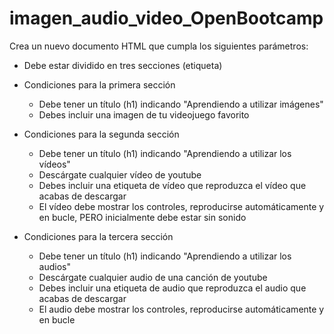# imagen_audio_video_OpenBootcamp

Crea un nuevo documento HTML que cumpla los siguientes parámetros:

* Debe estar dividido en tres secciones (etiqueta)
* Condiciones para la primera sección
  - Debe tener un título (h1) indicando "Aprendiendo a utilizar imágenes"
  - Debes incluir una imagen de tu videojuego favorito 

* Condiciones para la segunda sección
  - Debe tener un título (h1) indicando "Aprendiendo a utilizar los vídeos"
  - Descárgate cualquier vídeo de youtube
  - Debes incluir una etiqueta de vídeo que reproduzca el vídeo que acabas de descargar
  - El vídeo debe mostrar los controles, reproducirse automáticamente y en bucle, PERO inicialmente debe estar sin sonido

* Condiciones para la tercera sección
  - Debe tener un título (h1) indicando "Aprendiendo a utilizar los audios"
  - Descárgate cualquier audio de una canción de youtube
  - Debes incluir una etiqueta de audio que reproduzca el audio que acabas de descargar
  - El audio debe mostrar los controles, reproducirse automáticamente y en bucle
